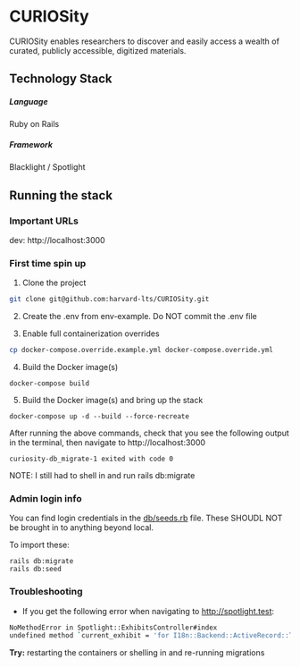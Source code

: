 # CURIOSity

CURIOSity enables researchers to discover and easily access a wealth of curated, publicly accessible, digitized materials.

## Technology Stack

##### Language

Ruby on Rails

##### Framework

Blacklight / Spotlight

## Running the stack

### Important URLs

dev: http://localhost:3000

### First time spin up

1. Clone the project

```bash
git clone git@github.com:harvard-lts/CURIOSity.git
```

2. Create the .env from env-example. Do NOT commit the .env file

3. Enable full containerization overrides

```bash
cp docker-compose.override.example.yml docker-compose.override.yml
```

4. Build the Docker image(s)

`docker-compose build`

5. Build the Docker image(s) and bring up the stack

`docker-compose up -d --build --force-recreate`

After running the above commands, check that you see the following output in the terminal, then navigate to http://localhost:3000

`curiosity-db_migrate-1 exited with code 0`

NOTE: I still had to shell in and run rails db:migrate

### Admin login info

You can find login credentials in the [db/seeds.rb](db/seeds.rb) file. These SHOUDL NOT be brought in to anything beyond local.

To import these:

```docker exec -it curiosity_web_1 sh
rails db:migrate
rails db:seed
```

### Troubleshooting

- If you get the following error when navigating to http://spotlight.test:

```bash
NoMethodError in Spotlight::ExhibitsController#index
undefined method `current_exhibit = 'for I18n::Backend::ActiveRecord::Translation(Table doesn't exist):Class
```

**Try:** restarting the containers or shelling in and re-running migrations
